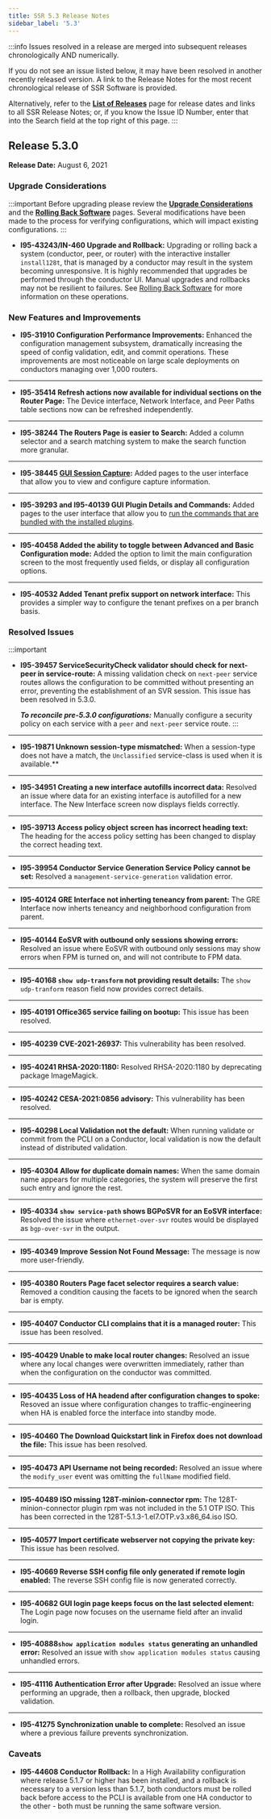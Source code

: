 ```yaml
---
title: SSR 5.3 Release Notes
sidebar_label: '5.3'
---
```

:::info
Issues resolved in a release are merged into subsequent releases chronologically AND numerically. 

If you do not see an issue listed below, it may have been resolved in another recently released version. A link to the Release Notes for the most recent chronological release of SSR Software is provided.

Alternatively, refer to the **[List of Releases](about_releases.mdx)** page for release dates and links to all SSR Release Notes; or, if you know the Issue ID Number, enter that into the Search field at the top right of this page. 
:::

## Release 5.3.0
**Release Date:** August 6, 2021

### Upgrade Considerations

:::important
Before upgrading please review the [**Upgrade Considerations**](intro_upgrade_considerations.md) and the [**Rolling Back Software**](intro_rollback.md) pages. Several modifications have been made to the process for verifying configurations, which will impact existing configurations.
:::

- **I95-43243/IN-460 Upgrade and Rollback:** Upgrading or rolling back a system (conductor, peer, or router) with the interactive installer `install128t`, that is managed by a conductor may result in the system becoming unresponsive. It is highly recommended that upgrades be performed through the conductor UI. Manual upgrades and rollbacks may not be resilient to failures. See [Rolling Back Software](intro_rollback.md) for more information on these operations.

### New Features and Improvements

- **I95-31910 Configuration Performance Improvements:** Enhanced the configuration management subsystem, dramatically increasing the speed of config validation, edit, and commit operations. These improvements are most noticeable on large scale deployments on conductors managing over 1,000 routers.
------
- **I95-35414 Refresh actions now available for individual sections on the Router Page:** The Device interface, Network Interface, and Peer Paths table sections now can be refreshed independently.
------
- **I95-38244 The Routers Page is easier to Search:** Added a column selector and a search matching system to make the search function more granular. 
------
- **I95-38445 [GUI Session Capture](ts_packet_capture.md#session-capture-in-the-gui):** Added pages to the user interface that allow you to view and configure capture information.  
------
- **I95-39293 and I95-40139 GUI Plugin Details and Commands:** Added pages to the user interface that allow you to [run the commands that are bundled with the installed plugins](plugin_intro.md#installation-and-management). 
------
- **I95-40458 Added the ability to toggle between Advanced and Basic Configuration mode:** Added the option to limit the main configuration screen to the most frequently used fields, or display all configuration options. 
------
- **I95-40532 Added Tenant prefix support on network interface:** This provides a simpler way to configure the tenant prefixes on a per branch basis.

### Resolved Issues

:::important
- **I95-39457 ServiceSecurityCheck validator should check for next-peer in service-route:** A missing validation check on `next-peer` service routes allows the configuration to be committed without presenting an error, preventing the establishment of an SVR session. This issue has been resolved in 5.3.0.

	**_To reconcile pre-5.3.0 configurations:_** Manually configure a security policy on each service with a `peer` and `next-peer` service route. 
:::
------
- **I95-19871 Unknown session-type mismatched:** When a session-type does not have a match, the `Unclassified` service-class is used when it is available.**
------
- **I95-34951 Creating a new interface autofills incorrect data:** Resolved an issue where data for an existing interface is autofilled for a new interface. The New Interface screen now displays fields correctly. 
------
- **I95-39713 Access policy object screen has incorrect heading text:** The heading for the access policy setting has been changed to display the correct heading text.
------
- **I95-39954 Conductor Service Generation Service Policy cannot be set:** Resolved a `management-service-generation` validation error. 
------
- **I95-40124 GRE Interface not inherting teneancy from parent:** The GRE Interface now inherts teneancy and neighborhood configuration from parent.
------
- **I95-40144 EoSVR with outbound only sessions showing errors:** Resolved an issue where EoSVR with outbound only sessions may show errors when FPM is turned on, and will not contribute to FPM data.
------
- **I95-40168 `show udp-transform` not providing result details:** The `show udp-tranform` reason field now provides correct details.
------
- **I95-40191 Office365 service failing on bootup:** This issue has been resolved.
------
- **I95-40239 CVE-2021-26937:** This vulnerability has been resolved.
------
- **I95-40241 RHSA-2020:1180:** Resolved RHSA-2020:1180 by deprecating package ImageMagick.
------
- **I95-40242 CESA-2021:0856 advisory:** This vulnerability has been resolved. 
------
- **I95-40298 Local Validation not the default:** When running validate or commit from the PCLI on a Conductor, local validation is now the default instead of distributed validation.
------
- **I95-40304 Allow for duplicate domain names:** When the same domain name appears for multiple categories, the system will preserve the first such entry and ignore the rest.
------
- **I95-40334 `show service-path` shows BGPoSVR for an EoSVR interface:** Resolved the issue where `ethernet-over-svr` routes would be displayed as `bgp-over-svr` in the output. 
------
- **I95-40349 Improve Session Not Found Message:** The message is now more user-friendly. 
------
- **I95-40380 Routers Page facet selector requires a search value:** Removed a condition causing the facets to be ignored when the search bar is empty.
------
- **I95-40407 Conductor CLI complains that it is a managed router:** This issue has been resolved. 
------
- **I95-40429 Unable to make local router changes:** Resolved an issue where any local changes were overwritten immediately, rather than when the configuration on the conductor was committed.
------
- **I95-40435 Loss of HA headend after configuration changes to spoke:** Resoved an issue where configuration changes to traffic-engineering when HA is enabled force the interface into standby mode.
------
- **I95-40460 The Download Quickstart link in Firefox does not download the file:** This issue has been resolved. 
------
- **I95-40473 API Username not being recorded:** Resolved an issue where the `modify_user` event was omitting the `fullName` modified field.
------
- **I95-40489 ISO missing 128T-minion-connector rpm:** The 128T-minion-connector plugin rpm was not included in the 5.1 OTP ISO. This has been corrected in the 128T-5.1.3-1.el7.OTP.v3.x86_64.iso ISO.
------
- **I95-40577 Import certificate webserver not copying the private key:** This issue has been resolved.
------
- **I95-40669 Reverse SSH config file only generated if remote login enabled:** The reverse SSH config file is now generated correctly. 
------
- **I95-40682 GUI login page keeps focus on the last selected element:** The Login page now focuses on the username field after an invalid login.
------
- **I95-40888`show application modules status` generating an unhandled error:** Resolved an issue with `show application modules status` causing unhandled errors.
------
- **I95-41116 Authentication Error after Upgrade:** Resolved an issue where performing an upgrade, then a rollback, then upgrade, blocked validation. 
------
- **I95-41275 Synchronization unable to complete:** Resolved an issue where a previous failure prevents synchronization. 

### Caveats

- **I95-44608 Conductor Rollback:** In a High Availability configuration where release 5.1.7 or higher has been installed, and a rollback is necessary to a version less than 5.1.7, both conductors must be rolled back before access to the PCLI is available from one HA conductor to the other - both must be running the same software version. 
